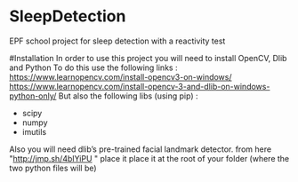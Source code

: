 # SleepDetection
EPF school project for sleep detection with a reactivity test

#Installation
In order to use this project you will need to install OpenCV, Dlib and Python
To do this use the following links :
https://www.learnopencv.com/install-opencv3-on-windows/
https://www.learnopencv.com/install-opencv-3-and-dlib-on-windows-python-only/
But also the following libs (using pip) :
- scipy 
- numpy 
- imutils 
 
 Also you will need dlib’s pre-trained facial landmark detector. from here "http://jmp.sh/4bIYiPU " place it place it at the root of your folder (where the two python files will be)
